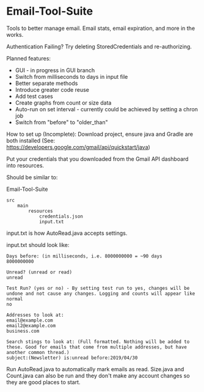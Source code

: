 # Email-Tool-Suite
Tools to better manage email. Email stats, email expiration, and more in the works.


Authentication Failing?
Try deleting StoredCredentials and re-authorizing.

Planned features:
* GUI - in progress in GUI branch
* Switch from milliseconds to days in input file
* Better separate methods
* Introduce greater code reuse
* Add test cases
* Create graphs from count or size data
* Auto-run on set interval - currently could be achieved by setting a chron job
* Switch from "before" to "older_than"

How to set up (Incomplete):
Download project, ensure java and Gradle are both installed (See: https://developers.google.com/gmail/api/quickstart/java)

Put your credentials that you downloaded from the Gmail API dashboard into resources.

Should be similar to:

Email-Tool-Suite
    
    src
        main
            resources
                credentials.json
                input.txt

input.txt is how AutoRead.java accepts settings.

input.txt should look like:

    Days before: (in milliseconds, i.e. 8000000000 = ~90 days
    8000000000

    Unread? (unread or read)
    unread

    Test Run? (yes or no) - By setting test run to yes, changes will be undone and not cause any changes. Logging and counts will appear like normal
    no
    
    Addresses to look at:
    email@example.com
    email2@example.com
    business.com

    Search stings to look at: (Full formatted. Nothing will be added to these. Good for emails that come from multiple addresses, but have another common thread.)
    subject:(Newsletter) is:unread before:2019/04/30

Run AutoRead.java to automatically mark emails as read. Size.java and Count.java can also be run and they don't make any account changes so they are good places to start.

